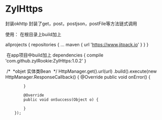 # ZylHttps
封装okhttp 封装了get，post，postjson，postFile等方法链式调用

使用：
在根目录上build加上

allprojects {
		repositories {
			...
			maven { url 'https://www.jitpack.io' }
		}
	}
  
  
  在app项目中build加上
	dependencies {
	        compile 'com.github.zylRookie:ZylHttps:1.0.2'
	}
  
  /*
  *objet 实体类Bean
  */
 HttpManager.get().url(url)
     .build().execute(new HttpManager.ResponseCallback<Object>() {
            @Override
            public void onError() {

            }

            @Override
            public void onSuccess(Object o) {

            }
        });
